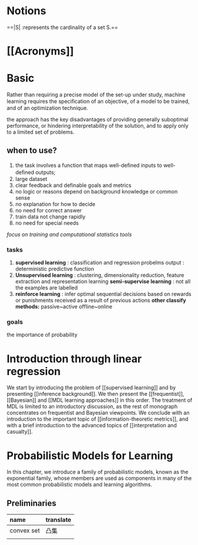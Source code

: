 
# Notions

==|S| :represents the cardinality of a set S.==

# [[Acronyms]]

# Basic
Rather than requiring a precise model of the set-up under study, machine learning requires the speciﬁcation of an objective, of a model to be trained, and of an optimization technique.

the approach has the key disadvantages of providing generally suboptimal performance, or hindering interpretability of the solution, and to apply only to a limited set of problems.

## when to use?
1. the task involves a function that maps well-deﬁned inputs to well- deﬁned outputs;
2. large dataset
3. clear feedback and definable goals and metrics
4. no logic or reasons depend on background knowledge or common sense
5. no explanation for how to decide
6. no need for correct answer
7. train data not change rapidly
8. no need for special needs 

*focus on training and computational statistics tools*
### tasks
1. **supervised learning** : 
	classification and regression probelms
	output : deterministic predictive function
2. **Unsupervised learning** :
	clustering, dimensionality reduction, feature extraction and representation learning
**semi-supervise learning** : not all the examples are labelled
3.  **reinforce learning** :
	infer optimal sequential decisions based on rewards or punishments received as a result of previous actions
**other classify methods:**
	passive~active
	offline~online
### goals
the importance of probability

# Introduction through linear regression

We start by introducing the problem of [[supervised learning]] and by presenting [[inference background]]. We then present the [[frequentist]], [[Bayesian]] and [[MDL learning approaches]] in this order. The treatment of MDL is limited to an introductory discussion, as the rest of monograph concentrates on frequentist and Bayesian viewpoints. We conclude with an introduction to the important topic of [[information-theoretic metrics]], and with a brief introduction to the advanced topics of [[interpretation and casualty]].

# Probabilistic Models for Learning

In this chapter, we introduce a family of probabilistic models, known as the exponential family, whose members are used as components in many of the most common probabilistic models and learning algorithms. 

## Preliminaries

| name       | translate |
|:---------- |:--------- |
| convex set | 凸集      |
|            |           |























